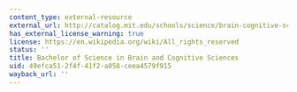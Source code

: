 ```yaml
---
content_type: external-resource
external_url: http://catalog.mit.edu/schools/science/brain-cognitive-sciences/
has_external_license_warning: true
license: https://en.wikipedia.org/wiki/All_rights_reserved
status: ''
title: Bachelor of Science in Brain and Cognitive Sciences
uid: 49efca51-2f4f-41f2-a058-ceea4579f915
wayback_url: ''
---
```

